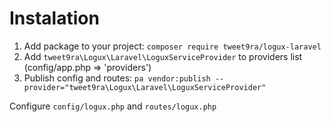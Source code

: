 # Instalation #
1) Add package to your project: `composer require tweet9ra/logux-laravel`
2) Add `tweet9ra\Logux\Laravel\LoguxServiceProvider` to providers list (config/app.php => 'providers')
3) Publish config and routes: `pa vendor:publish --provider="tweet9ra\Logux\Laravel\LoguxServiceProvider"`

Configure `config/logux.php` and `routes/logux.php`
